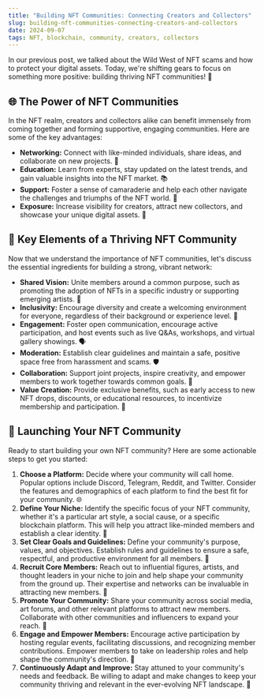 ```yaml
---
title: "Building NFT Communities: Connecting Creators and Collectors"
slug: building-nft-communities-connecting-creators-and-collectors
date: 2024-09-07
tags: NFT, blockchain, community, creators, collectors
---
```


In our previous post, we talked about the Wild West of NFT scams and how to protect your digital assets. Today, we're shifting gears to focus on something more positive: building thriving NFT communities! 🎉

## 🌐 The Power of NFT Communities

In the NFT realm, creators and collectors alike can benefit immensely from coming together and forming supportive, engaging communities. Here are some of the key advantages:

- **Networking:** Connect with like-minded individuals, share ideas, and collaborate on new projects. 🤝
- **Education:** Learn from experts, stay updated on the latest trends, and gain valuable insights into the NFT market. 📚
- **Support:** Foster a sense of camaraderie and help each other navigate the challenges and triumphs of the NFT world. 🌱
- **Exposure:** Increase visibility for creators, attract new collectors, and showcase your unique digital assets. 🌟

## 📌 Key Elements of a Thriving NFT Community

Now that we understand the importance of NFT communities, let's discuss the essential ingredients for building a strong, vibrant network:

- **Shared Vision:** Unite members around a common purpose, such as promoting the adoption of NFTs in a specific industry or supporting emerging artists. 🎯
- **Inclusivity:** Encourage diversity and create a welcoming environment for everyone, regardless of their background or experience level. 🌈
- **Engagement:** Foster open communication, encourage active participation, and host events such as live Q&As, workshops, and virtual gallery showings. 🗣️
- **Moderation:** Establish clear guidelines and maintain a safe, positive space free from harassment and scams. 🛡️
- **Collaboration:** Support joint projects, inspire creativity, and empower members to work together towards common goals. 🤝
- **Value Creation:** Provide exclusive benefits, such as early access to new NFT drops, discounts, or educational resources, to incentivize membership and participation. 💎

## 🚀 Launching Your NFT Community

Ready to start building your own NFT community? Here are some actionable steps to get you started:

1. **Choose a Platform:** Decide where your community will call home. Popular options include Discord, Telegram, Reddit, and Twitter. Consider the features and demographics of each platform to find the best fit for your community. 🌐
2. **Define Your Niche:** Identify the specific focus of your NFT community, whether it's a particular art style, a social cause, or a specific blockchain platform. This will help you attract like-minded members and establish a clear identity. 🎨
3. **Set Clear Goals and Guidelines:** Define your community's purpose, values, and objectives. Establish rules and guidelines to ensure a safe, respectful, and productive environment for all members. 📜
4. **Recruit Core Members:** Reach out to influential figures, artists, and thought leaders in your niche to join and help shape your community from the ground up. Their expertise and networks can be invaluable in attracting new members. 🤝
5. **Promote Your Community:** Share your community across social media, art forums, and other relevant platforms to attract new members. Collaborate with other communities and influencers to expand your reach. 📣
6. **Engage and Empower Members:** Encourage active participation by hosting regular events, facilitating discussions, and recognizing member contributions. Empower members to take on leadership roles and help shape the community's direction. 🌟
7. **Continuously Adapt and Improve:** Stay attuned to your community's needs and feedback. Be willing to adapt and make changes to keep your community thriving and relevant in the ever-evolving NFT landscape. 🌱